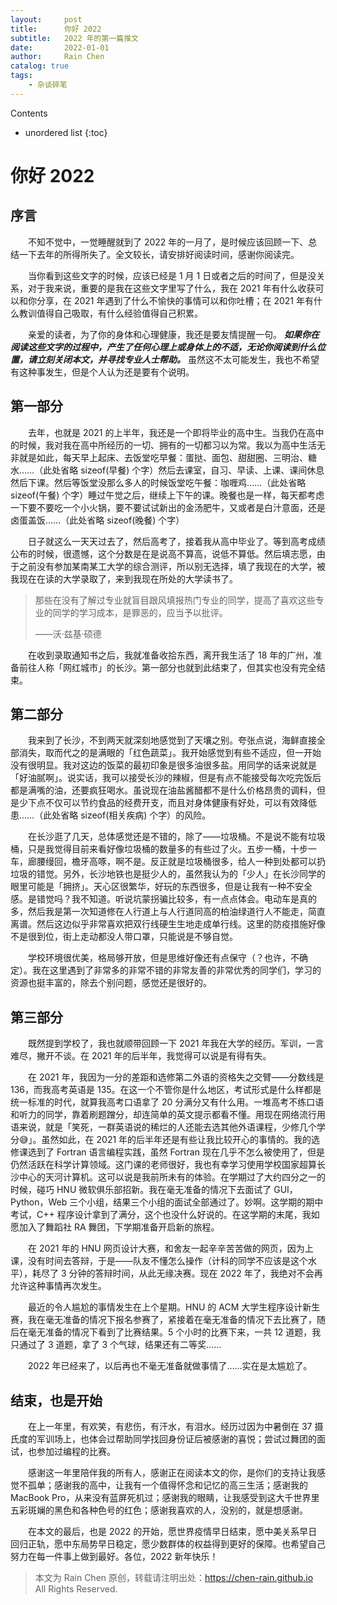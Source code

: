 ```yaml
---
layout:     post
title:      你好 2022
subtitle:   2022 年的第一篇推文
date:       2022-01-01
author:     Rain Chen
catalog: true
tags:
    - 杂谈碎笔
---
```


Contents
- unordered list
{:toc}

# 你好 2022

## 序言

&emsp;&emsp;不知不觉中，一觉睡醒就到了 2022 年的一月了，是时候应该回顾一下、总结一下去年的所得所失了。全文较长，请安排好阅读时间，感谢你阅读完。

&emsp;&emsp;当你看到这些文字的时候，应该已经是 1 月 1 日或者之后的时间了，但是没关系，对于我来说，重要的是我在这些文字里写了什么，我在 2021 年有什么收获可以和你分享，在 2021 年遇到了什么不愉快的事情可以和你吐槽；在 2021 年有什么教训值得自己吸取，有什么经验值得自己积累。

&emsp;&emsp;亲爱的读者，为了你的身体和心理健康，我还是要友情提醒一句。 ***如果你在阅读这些文字的过程中，产生了任何心理上或身体上的不适，无论你阅读到什么位置，请立刻关闭本文，并寻找专业人士帮助。*** 虽然这不太可能发生，我也不希望有这种事发生，但是个人认为还是要有个说明。

## 第一部分

&emsp;&emsp;去年，也就是 2021 的上半年，我还是一个即将毕业的高中生。当我仍在高中的时候，我对我在高中所经历的一切、拥有的一切都习以为常。我以为高中生活无非就是如此，每天早上起床、去饭堂吃早餐：蛋挞、面包、甜甜圈、三明治、糖水……（此处省略 sizeof(早餐) 个字）然后去课室，自习、早读、上课、课间休息然后下课。然后等饭堂没那么多人的时候饭堂吃午餐：咖喱鸡……（此处省略 sizeof(午餐) 个字）睡过午觉之后，继续上下午的课。晚餐也是一样，每天都考虑一下要不要吃一个小火锅，要不要试试新出的金汤肥牛，又或者是白汁意面，还是卤蛋盖饭……（此处省略 sizeof(晚餐) 个字）

&emsp;&emsp;日子就这么一天天过去了，然后高考了，接着我从高中毕业了。等到高考成绩公布的时候，很遗憾，这个分数是在是说高不算高，说低不算低。然后填志愿，由于之前没有参加某南某工大学的综合测评，所以别无选择，填了我现在的大学，被我现在在读的大学录取了，来到我现在所处的大学读书了。

> 那些在没有了解过专业就盲目跟风填报热门专业的同学，提高了喜欢这些专业的同学的学习成本，是罪恶的，应当予以批评。
> 
> ——沃·兹基·硕德

&emsp;&emsp;在收到录取通知书之后，我就准备收拾东西，离开我生活了 18 年的广州，准备前往人称「网红城市」的长沙。第一部分也就到此结束了，但其实也没有完全结束。

## 第二部分

&emsp;&emsp;我来到了长沙，不到两天就深刻地感觉到了天壤之别。夸张点说，海鲜直接全部消失，取而代之的是满眼的「红色蔬菜」。我开始感觉到有些不适应，但一开始没有很明显。我对这边的饭菜的最初印象是很多油很多盐。用同学的话来说就是「好油腻啊」。说实话，我可以接受长沙的辣椒，但是有点不能接受每次吃完饭后都是满嘴的油，还要疯狂喝水。虽说现在油盐酱醋都不是什么价格昂贵的调料，但是少下点不仅可以节约食品的经费开支，而且对身体健康有好处，可以有效降低患……（此处省略 sizeof(相关疾病) 个字）的风险。

&emsp;&emsp;在长沙逛了几天，总体感觉还是不错的，除了——垃圾桶。不是说不能有垃圾桶，只是我觉得目前来看好像垃圾桶的数量多的有些过了火。五步一桶，十步一车，廊腰缦回，檐牙高啄，啊不是。反正就是垃圾桶很多，给人一种到处都可以扔垃圾的错觉。另外，长沙地铁也是挺少人的，虽然我认为的「少人」在长沙同学的眼里可能是「拥挤」。天心区很繁华，好玩的东西很多，但是让我有一种不安全感。是错觉吗？我不知道。听说坑蒙拐骗比较多，有一点点体会。电动车是真的多，然后我是第一次知道修在人行道上与人行道同高的柏油绿道行人不能走，简直离谱。然后这边似乎非常喜欢把双行线硬生生地走成单行线。这里的防疫措施好像不是很到位，街上走动都没人带口罩，只能说是不够自觉。

&emsp;&emsp;学校环境很优美，格局够开放，但是思维好像还有点保守（？也许，不确定）。我在这里遇到了非常多的非常不错的非常友善的非常优秀的同学们，学习的资源也挺丰富的，除去个别问题，感觉还是很好的。

## 第三部分

&emsp;&emsp;既然提到学校了，我也就顺带回顾一下 2021 年我在大学的经历。军训，一言难尽，撇开不谈。在 2021 年的后半年，我觉得可以说是有得有失。

&emsp;&emsp;在 2021 年，我因为一分的差距和选修第二外语的资格失之交臂——分数线是 136，而我高考英语是 135。在这一个不管你是什么地区，考试形式是什么样都是统一标准的时代，就算我高考口语拿了 20 分满分又有什么用。一堆高考不练口语和听力的同学，靠着刷题蹭分，却连简单的英文提示都看不懂。用现在网络流行用语来说，就是「笑死，一群英语说的稀烂的人还能去选其他外语课程，少修几个学分😅」。虽然如此，在 2021 年的后半年还是有些让我比较开心的事情的。我的选修课选到了 Fortran 语言编程实践，虽然 Fortran 现在几乎不怎么被使用了，但是仍然活跃在科学计算领域。这门课的老师很好，我也有幸学习使用学校国家超算长沙中心的天河计算机。这可以说是我前所未有的体验。在学期过了大约四分之一的时候，碰巧 HNU 微软俱乐部招新。我在毫无准备的情况下去面试了 GUI，Python，Web 三个小组，结果三个小组的面试全部通过了。妙啊。这学期的期中考试，C++ 程序设计拿到了满分，这个也没什么好说的。在这学期的末尾，我如愿加入了舞蹈社 RA 舞团，下学期准备开启新的旅程。

&emsp;&emsp;在 2021 年的 HNU 网页设计大赛，和舍友一起辛辛苦苦做的网页，因为上课，没有时间去答辩，于是——队友不懂怎么操作（计科的同学不应该是这个水平），耗尽了 3 分钟的答辩时间，从此无缘决赛。现在 2022 年了，我绝对不会再允许这种事情再次发生。

&emsp;&emsp;最近的令人尴尬的事情发生在上个星期。HNU 的 ACM 大学生程序设计新生赛，我在毫无准备的情况下报名参赛了，紧接着在毫无准备的情况下去比赛了，随后在毫无准备的情况下看到了比赛结果。5 个小时的比赛下来，一共 12 道题，我只通过了 3 道题，拿了 3 个气球，结果还有二等奖……

&emsp;&emsp;2022 年已经来了，以后再也不毫无准备就做事情了……实在是太尴尬了。

## 结束，也是开始

&emsp;&emsp;在上一年里，有欢笑，有悲伤，有汗水，有泪水。经历过因为中暑倒在 37 摄氏度的军训场上，也体会过帮助同学找回身份证后被感谢的喜悦；尝试过舞团的面试，也参加过编程的比赛。

&emsp;&emsp;感谢这一年里陪伴我的所有人，感谢正在阅读本文的你，是你们的支持让我感觉不孤单；感谢我的高中，让我有一个值得怀念和记忆的高三生活；感谢我的 MacBook Pro，从来没有蓝屏死机过；感谢我的眼睛，让我感受到这大千世界里五彩斑斓的黑色和各种色号的红色；感谢我喜欢的人，没别的，就是想感谢。

&emsp;&emsp;在本文的最后，也是 2022 的开始，愿世界疫情早日结束，愿中美关系早日回归正轨，愿中东局势早日稳定，愿少数群体的权益得到更好的保障。也希望自己努力在每一件事上做到最好。各位，2022 新年快乐！

> 本文为 Rain Chen 原创，转载请注明出处：https://chen-rain.github.io
> <br>All Rights Reserved.

